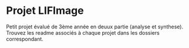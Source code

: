 # Projet LIFImage
Petit projet évalué de 3ème année en deuux partie (analyse et synthese).
Trouvez les readme associés à chaque projet dans les dossiers correspondant.
